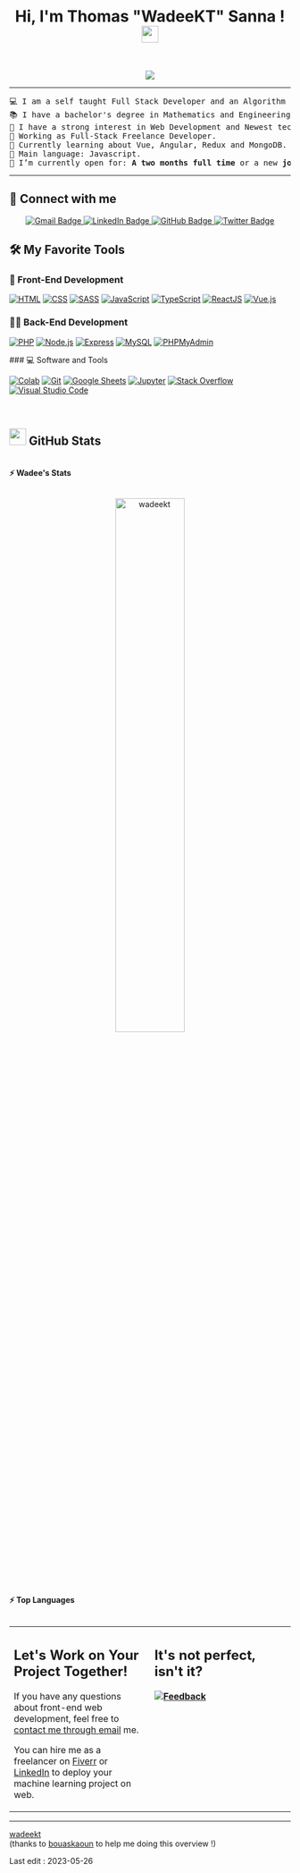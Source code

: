 <h1 align="center">
Hi, I'm Thomas "WadeeKT" Sanna !
	<a href="https://github.com/WadeeKT" target="_self">
		<img src="https://media.giphy.com/media/hvRJCLFzcasrR4ia7z/giphy.gif" width="30">
	</a>
</h1>
<br/>
<p align="center">
	<a href="https://github.com/wadeekt">
		<img src="https://readme-typing-svg.herokuapp.com?lines=Engineering+Sciences+Student;Full+Stack+Web+Developer;Freelancer;Always%20learning%20new%20things&center=true&width=380&height=45">
	</a>
</p>

<hr>

<pre>
💻 I am a self taught Full Stack Developer and an Algorithm Developer
📚 I have a bachelor's degree in Mathematics and Engineering Sciences. 🚩 Currently in Bachelor of Computer Engineering at the University of Corsica 'Pasquale Paoli' in France.
📝 I have a strong interest in Web Development and Newest technologies
🔭 Working as Full-Stack Freelance Developer.
🌱 Currently learning about Vue, Angular, Redux and MongoDB.
🌟 Main language: Javascript.
🤔 I’m currently open for: <b>A two months full time</b> or a new <b>job opportunity</b>.
</pre>
<hr>

## 🤝 Connect with me

<p align="center">
	<a href="mailto:thomassanna1e@gmail.com">
  	<img src="https://img.shields.io/badge/-Gmail-red?style=flat&logo=gmail&logoColor=white" alt="Gmail Badge">
	</a>
  <a href="https://www.linkedin.com/in/thomas-sanna-b74600277/">
  <img src="https://img.shields.io/badge/-LinkedIn-blue?style=flat&logo=linkedin&logoColor=white" alt="LinkedIn Badge">
</a>
<a href="https://github.com/wadeekt">
  <img src="https://img.shields.io/badge/-GitHub-darkblue?style=flat&logo=github&logoColor=white" alt="GitHub Badge">
</a>
<a href="https://twitter.com/wadeekt">
  <img src="https://img.shields.io/badge/-Twitter-blue?style=flat&logo=twitter&logoColor=white" alt="Twitter Badge">
</a>

</p>

## 🛠️ My Favorite Tools

### 🎨 Front-End Development

<p>
    <a href="https://github.com/WadeeKT"><img alt="HTML" src="https://img.shields.io/badge/HTML%20-%23E34F26.svg?logo=html5&logoColor=white"></a>
    <a href="https://github.com/WadeeKT"><img alt="CSS" src="https://img.shields.io/badge/CSS%20-%231572B6.svg?logo=css3&logoColor=white"></a>
    <a href="https://github.com/WadeeKT"><img alt="SASS" src="https://img.shields.io/badge/SASS%20-%23CC6699.svg?logo=sass&logoColor=white"></a>
    <a href="https://github.com/WadeeKT"><img alt="JavaScript" src="https://img.shields.io/badge/JavaScript%20-%23F7DF1E.svg?logo=javascript&logoColor=black"></a>
    <a href="https://github.com/WadeeKT"><img alt="TypeScript" src="https://img.shields.io/badge/TypeScript%20-%23007ACC.svg?logo=typescript&logoColor=white"></a>
    <a href="https://github.com/WadeeKT"><img alt="ReactJS" src="https://img.shields.io/badge/ReactJS%20-%2361DAFB.svg?logo=react&logoColor=white"></a>
    <a href="https://github.com/WadeeKT"><img alt="Vue.js" src="https://img.shields.io/badge/Vue.js%20-%234FC08D.svg?logo=vue.js&logoColor=white"></a>
</p>

### 👨‍💻 Back-End Development

<p>
    <a href="https://github.com/WadeeKT"><img alt="PHP" src="https://img.shields.io/badge/PHP%20-%23777BB4.svg?logo=php&logoColor=white"></a>
    <a href="https://github.com/WadeeKT"><img alt="Node.js" src="https://img.shields.io/badge/Node.js%20-%23339933.svg?logo=node.js&logoColor=white"></a>
    <a href="https://github.com/WadeeKT"><img alt="Express" src="https://img.shields.io/badge/Express%20-%23000000.svg?logo=express&logoColor=white"></a>
    <a href="https://github.com/WadeeKT"><img alt="MySQL" src="https://img.shields.io/badge/MySQL%20-%2300f.svg?logo=mysql&logoColor=white"></a>
    <a href="https://github.com/WadeeKT"><img alt="PHPMyAdmin" src="https://img.shields.io/badge/PHPMyAdmin%20-%23007496.svg?logo=phpmyadmin&logoColor=white"></a>
</p>
### 💻 Software and Tools

<p>
    <a href="https://github.com/WadeeKT"><img alt="Colab" src="https://img.shields.io/badge/Colab-00b56a.svg?logo=google-colab&logoColor=white"></a>
    <a href="https://github.com/WadeeKT"><img alt="Git" src="https://img.shields.io/badge/Git%20-%23F05033.svg?logo=git&logoColor=white"></a>
    <a href="https://github.com/WadeeKT"><img alt="Google Sheets" src="https://img.shields.io/badge/Google%20Sheets%20-%2334A853.svg?logo=google%20sheets&logoColor=white"></a>
    <a href="https://github.com/WadeeKT"><img alt="Jupyter" src="https://img.shields.io/badge/Jupyter%20-%23F37626.svg?logo=Jupyter&logoColor=white"></a>
    <a href="https://github.com/WadeeKT"><img alt="Stack Overflow" src="https://img.shields.io/badge/-Stack%20Overflow-FE7A16?logo=stack-overflow&logoColor=white"></a>
    <a href="https://github.com/WadeeKT"><img alt="Visual Studio Code" src="https://img.shields.io/badge/Visual%20Studio%20Code-0078d7.svg?logo=visual-studio-code&logoColor=white"></a>
</p>
</br>

## <a href="https://github.com/wadeekt"><img src="https://www.blumbergdigital.com/wp-content/uploads/2020/10/stats-graphic-statistics-business-512.png" width="30"></a> GitHub Stats

<br/>
<summary><b>⚡ Wadee's Stats</b></summary>
<br/>
<p align="center">
	<a href="https://github.com/WadeeKT">
	<img width="49.5%" src="https://github-readme-streak-stats.herokuapp.com/?user=wadeekt" alt="wadeekt">
	</a>
	<br/>
</p>
<br/>


<summary><b>⚡ Top Languages</b></summary>

<br/>

<table style="border: none">
  <tr>
  <td width="50%" valign="top">

## Let's Work on Your Project Together!

If you have any questions about front-end web development, feel free to <a href="mailto:thomassanna@gmail.com">contact me through email</a> me.

You can hire me as a freelancer on <a href="https://www.fiverr.com/wadeekt/be-your-front-end-web-developer-using-html-css-javascript">Fiverr</a> or <a href="https://www.linkedin.com/in/thomas-sanna-b74600277/">LinkedIn</a> to deploy your machine learning project on web.

  </td>
  <td width="50%" valign="top">

## It's not perfect, isn't it?

**<a href="https://github.com/wadeekt"><img alt="Feedback" src="https://img.shields.io/badge/Ask%20me-anything-1abc9c.svg"></a>**

  </td>
  </tr>
</table>

---

[wadeekt](https://github.com/wadeekt) <br>
(thanks to [bouaskaoun](https://github.com/bouaskaoun) to help me doing this overview !)

Last edit : 2023-05-26
